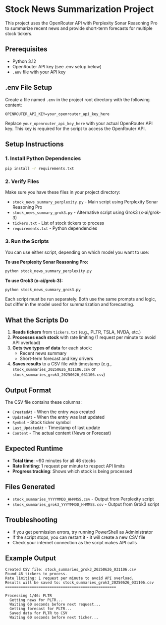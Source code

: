 # Stock News Summarization Project

This project uses the OpenRouter API with Perplexity Sonar Reasoning Pro to summarize recent news and provide short-term forecasts for multiple stock tickers.

## Prerequisites

- Python 3.12 
- OpenRouter API key (see .env setup below)
- `.env` file with your API key

## .env File Setup

Create a file named `.env` in the project root directory with the following content:

```
OPENROUTER_API_KEY=your_openrouter_api_key_here
```

Replace `your_openrouter_api_key_here` with your actual OpenRouter API key. This key is required for the script to access the OpenRouter API.

## Setup Instructions

### 1. Install Python Dependencies

```bash
pip install -r requirements.txt
```

### 2. Verify Files

Make sure you have these files in your project directory:
- `stock_news_summary_perplexity.py` - Main script using Perplexity Sonar Reasoning Pro
- `stock_news_summary_grok3.py` - Alternative script using Grok3 (x-ai/grok-3)
- `tickers.txt` - List of stock tickers to process
- `requirements.txt` - Python dependencies

### 3. Run the Scripts

You can use either script, depending on which model you want to use:

**To use Perplexity Sonar Reasoning Pro:**
```bash
python stock_news_summary_perplexity.py
```

**To use Grok3 (x-ai/grok-3):**
```bash
python stock_news_summary_grok3.py
```

Each script must be run separately. Both use the same prompts and logic, but differ in the model used for summarization and forecasting.

## What the Scripts Do

1. **Reads tickers** from `tickers.txt` (e.g., PLTR, TSLA, NVDA, etc.)
2. **Processes each stock** with rate limiting (1 request per minute to avoid API overload)
3. **Gets two types of data** for each stock:
   - Recent news summary
   - Short-term forecast and key drivers
4. **Saves results** to a CSV file with timestamp (e.g., `stock_summaries_20250626_031106.csv` or `stock_summaries_grok3_20250626_031106.csv`)

## Output Format

The CSV file contains these columns:
- `CreatedAt` - When the entry was created
- `UpdatedAt` - When the entry was last updated
- `Symbol` - Stock ticker symbol
- `Last_UpdatedAt` - Timestamp of last update
- `Content` - The actual content (News or Forecast)

## Expected Runtime

- **Total time**: ~90 minutes for all 46 stocks
- **Rate limiting**: 1 request per minute to respect API limits
- **Progress tracking**: Shows which stock is being processed

## Files Generated

- `stock_summaries_YYYYMMDD_HHMMSS.csv` - Output from Perplexity script
- `stock_summaries_grok3_YYYYMMDD_HHMMSS.csv` - Output from Grok3 script

## Troubleshooting

- If you get permission errors, try running PowerShell as Administrator
- If the script stops, you can restart it - it will create a new CSV file
- Check your internet connection as the script makes API calls

## Example Output

```
Created CSV file: stock_summaries_grok3_20250626_031106.csv
Found 46 tickers to process.
Rate limiting: 1 request per minute to avoid API overload.
Results will be saved to: stock_summaries_grok3_20250626_031106.csv
==================================================

Processing 1/46: PLTR
  Getting news for PLTR...
  Waiting 60 seconds before next request...
  Getting forecast for PLTR...
  Saved data for PLTR to CSV
  Waiting 60 seconds before next ticker... 